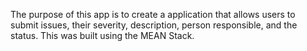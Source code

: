 The purpose of this app is to create a application that allows users to submit issues, their severity, description, person responsible, and the status. This was built using the MEAN Stack.
